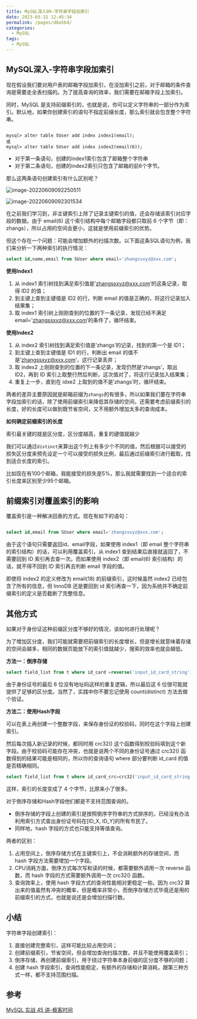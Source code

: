 ```yaml
---
title: MySQL深入09-字符串字段加索引
date: 2023-03-31 12:45:34
permalink: /pages/d8a5b4/
categories: 
  - MySQL
tags: 
  - MySQL
---
```

## MySQL深入-字符串字段加索引

现在假设我们要对用户表的邮箱字段加索引，在没加索引之前，对于邮箱的条件查询是需要走全表扫描的。为了提高查询的效率，我们需要在邮箱字段上加索引。

同时，MySQL 是支持前缀索引的，也就是说，你可以定义字符串的一部分作为索引。默认地，如果你创建索引的语句不指定前缀长度，那么索引就会包含整个字符串。

```

mysql> alter table SUser add index index1(email);
或
mysql> alter table SUser add index index2(email(6));
```

- 对于第一条语句，创建的index1索引包含了邮箱整个字符串
- 对于第二条语句，创建的index2索引只包含了邮箱的前6个字节。

那么这两条语句创建索引有什么区别呢？

![image-20220609092250511](https://blog-1300853183.cos.ap-chengdu.myqcloud.com/img/image-20220609092250511.png)

![image-20220609092301534](https://blog-1300853183.cos.ap-chengdu.myqcloud.com/img/image-20220609092301534.png)

在之前我们学习到，非主键索引上除了记录主键索引的值，还会存储该索引对应字段的数据。由于 email(6) 这个索引结构中每个邮箱字段都只取前 6 个字节（即：zhangs），所以占用的空间会更小，这就是使用前缀索引的优势。

但这个存在一个问题：可能会增加额外的扫描次数。以下面这条SQL语句为例，我们来分析一下两种索引的执行情况：

```sql
select id,name,email from SUser where email='zhangssxyz@xxx.com';
```

**使用Index1**

1. 从 index1 索引树找到满足索引值是’zhangssxyz@xxx.com’的这条记录，取得 ID2 的值；
2. 到主键上查到主键值是 ID2 的行，判断 email 的值是正确的，将这行记录加入结果集；
3. 取 index1 索引树上刚刚查到的位置的下一条记录，发现已经不满足 email='zhangssxyz@xxx.com’的条件了，循环结束。

**使用Index2**

1. 从 index2 索引树找到满足索引值是’zhangs’的记录，找到的第一个是 ID1；
2. 到主键上查到主键值是 ID1 的行，判断出 email 的值不是’zhangssxyz@xxx.com’，这行记录丢弃；
3. 取 index2 上刚刚查到的位置的下一条记录，发现仍然是’zhangs’，取出 ID2，再到 ID 索引上取整行然后判断，这次值对了，将这行记录加入结果集；
4. 重复上一步，直到在 idxe2 上取到的值不是’zhangs’时，循环结束。

两者的差异主要原因就是邮箱前缀为`zhangs`的有很多，所以如果我们要在字符串字段加索引的话，除了使用前缀索引来降低其存储的空间，还需要考虑前缀索引的长度，好的长度可以做到既节省空间，又不用额外增加太多的查询成本。

**如何确定前缀索引的长度**

索引最关键的就是区分度，区分度越高，重复的键值就越少

我们可以通过`distinct`来算出这个列上有多少个不同的值，然后根据可以接受的损失区分度来预先设定一个可以接受的损失比例，最后通过前缀索引进行截取，找到适合长度的索引。

比如现在有100个邮箱，我能接受的损失是5%，那么我就需要找到一个适合的索引长度来区别至少95个邮箱。

## 前缀索引对覆盖索引的影响

覆盖索引是一种解决回表的方式。现在有如下的语句：

```sql

select id,email from SUser where email='zhangssxyz@xxx.com';
```

由于这个语句只需要返回id、email字段，如果使用 index1（即 email 整个字符串的索引结构）的话，可以利用覆盖索引，从 index1 查到结果后直接就返回了，不需要回到 ID 索引再去查一次。而如果使用 index2（即 email(6) 索引结构）的话，就不得不回到 ID 索引再去判断 email 字段的值。

即使将 index2 的定义修改为 email(18) 的前缀索引，这时候虽然 index2 已经包含了所有的信息，但 InnoDB 还是要回到 id 索引再查一下，因为系统并不确定前缀索引的定义是否截断了完整信息。

## 其他方式

如果对于身份证这种前缀区分度不够好的情况，该如何进行处理呢？

为了增加区分度，我们可能就需要把前缀索引的长度增长，但是增长就意味着存储的空间会越多，相同的数据页能放下的索引值就越少，搜索的效率也就会越低。

**方法一：倒序存储**

```sql
select field_list from t where id_card =reverse('input_id_card_string');
```

由于身份证号的最后 6 位没有地址码这样的重复逻辑，所以最后这 6 位很可能就提供了足够的区分度。当然了，实践中你不要忘记使用 count(distinct) 方法去做个验证。

**方法二：使用Hash字段**

可以在表上再创建一个整数字段，来保存身份证的校验码，同时在这个字段上创建索引。

然后每次插入新记录的时候，都同时用 crc32() 这个函数得到校验码填到这个新字段。由于校验码可能存在冲突，也就是说两个不同的身份证号通过 crc32() 函数得到的结果可能是相同的，所以你的查询语句 where 部分要判断 id_card 的值是否精确相同。

```sql
select field_list from t where id_card_crc=crc32('input_id_card_string') and id_card='input_id_card_string'
```

这样，索引的长度变成了 4 个字节，比原来小了很多。

对于倒序存储和Hash字段他们都是不支持范围查询的。

- 倒序存储的字段上创建的索引是按照倒序字符串的方式排序的，已经没有办法利用索引方式查出身份证号码在[ID_X, ID_Y]的所有市民了。
- 同样地，hash 字段的方式也只能支持等值查询。

两者的区别：

1. 占用空间上，倒序存储方式在主键索引上，不会消耗额外的存储空间，而 hash 字段方法需要增加一个字段。
2. CPU消耗方面，倒序方式每次写和读的时候，都需要额外调用一次 reverse 函数，而 hash 字段的方式需要额外调用一次 crc32() 函数。
3. 查询效率上，使用 hash 字段方式的查询性能相对更稳定一些。因为 crc32 算出来的值虽然有冲突的概率，但是概率非常小，而倒序存储方式毕竟还是用的前缀索引的方式，也就是说还是会增加扫描行数。

## 小结

字符串字段创建索引：

1. 直接创建完整索引，这样可能比较占用空间；
2. 创建前缀索引，节省空间，但会增加查询扫描次数，并且不能使用覆盖索引；
3. 倒序存储，再创建前缀索引，用于绕过字符串本身前缀的区分度不够的问题；
4. 创建 hash 字段索引，查询性能稳定，有额外的存储和计算消耗，跟第三种方式一样，都不支持范围扫描。

## 参考

[MySQL 实战 45 讲-极客时间](https://time.geekbang.org/column/intro/100020801?tab=catalog)